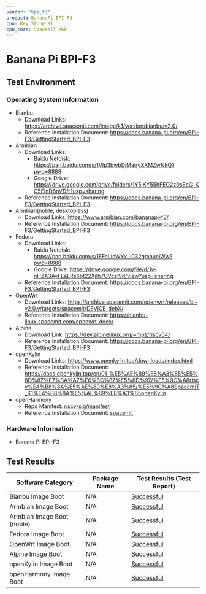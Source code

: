 ```yaml
---
vendor: "bpi_f3"
product: BananaPi BPI-F3
cpu: Key Stone K1
cpu_core: SpacemiT X60
---
```


# Banana Pi BPI-F3

## Test Environment

### Operating System Information

- Bianbu
  - Download Links: https://archive.spacemit.com/image/k1/version/bianbu/v2.0/
  - Reference Installation Document: https://docs.banana-pi.org/en/BPI-F3/GettingStarted_BPI-F3
- Armbian
  - Download Links:
    - Baidu Netdisk: https://pan.baidu.com/s/1VIp3bwbDjMairyXXMZwNkQ?pwd=8888
    - Google Drive: https://drive.google.com/drive/folders/1Y5iKY55hFEO2z0sEeG_KC5EInD6nVDft?usp=sharing
  - Reference Installation Document: https://docs.banana-pi.org/en/BPI-F3/GettingStarted_BPI-F3
- Armbian(noble, desktopless)
  - Download Links: https://www.armbian.com/bananapi-f3/
  - Reference Installation Document: https://docs.banana-pi.org/en/BPI-F3/GettingStarted_BPI-F3
- Fedora
  - Download Links:
    - Baidu Netdisk: https://pan.baidu.com/s/1EFcLInWYxLi032gmhueiWw?pwd=8888
    - Google Drive: https://drive.google.com/file/d/1v-nHZA3AyFLaLRs6bt22XjIh7OVczI9d/view?usp=sharing
  - Reference Installation Document: https://docs.banana-pi.org/en/BPI-F3/GettingStarted_BPI-F3
- OpenWrt
  - Download Links: https://archive.spacemit.com/openwrt/releases/bl-v2.0.y/targets/spacemit/DEVICE_debX/
  - Reference Installation Document: https://bianbu-linux.spacemit.com/openwrt-docs/
- Alpine
  - Download Link: https://dev.alpinelinux.org/~mps/riscv64/
  - Reference Installation Document: https://docs.banana-pi.org/en/BPI-F3/GettingStarted_BPI-F3
- openKylin
  - Download Links: https://www.openkylin.top/downloads/index.html
  - Reference Installation Document: https://docs.openkylin.top/en/01_%E5%AE%89%E8%A3%85%E5%8D%87%E7%BA%A7%E6%8C%87%E5%8D%97/%E5%9C%A8riscv%E4%B8%8A%E5%AE%89%E8%A3%85/%E5%9C%A8SpacemiT_K1%E4%B8%8A%E5%AE%89%E8%A3%85openKylin
- openHarmony
  - Repo Manifest: [riscv-sig/manifest](https://gitee.com/riscv-sig/manifest)
  - Reference Installation Document: [spacemit](https://developer.spacemit.com/documentation)

### Hardware Information

- Banana Pi BPI-F3

## Test Results

| Software Category           | Package Name | Test Results (Test Report)  |
| --------------------------- | ------------ | --------------------------- |
| Bianbu Image Boot           | N/A          | [Successful][Bianbu]        |
| Armbian Image Boot          | N/A          | [Successful][Armbian]       |
| Armbian Image Boot  (noble) | N/A          | [Successful][Armbian_noble] |
| Fedora Image Boot           | N/A          | [Successful][Fedora]        |
| OpenWrt Image Boot          | N/A          | [Successful][OpenWrt]       |
| Alpine Image Boot           | N/A          | [Successful][Alpine]        |
| openKylin Image Boot        | N/A          | [Successful][openKylin]     |
| openHarmony Image Boot      | N/A          | [Successful][openHarmony]   |

[Bianbu]: ./Bianbu/README.md
[Armbian_noble]: ./Armbian/README_noble.md
[Armbian]: ./Armbian/README.md
[Fedora]: ./Fedora/README.md
[OpenWrt]: ./OpenWrt/README.md
[Alpine]: ./Alpine/README.md
[openKylin]: ./openKylin/README.md
[openHarmony]: ./openHarmony/README.md

